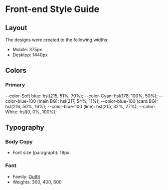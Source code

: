 # Front-end Style Guide

## Layout

The designs were created to the following widths:

- Mobile: 375px
- Desktop: 1440px

## Colors

### Primary

--color-Soft blue: hsl(215, 51%, 70%);
--color-Cyan: hsl(178, 100%, 50%);
--color-blue-100 (main BG): hsl(217, 54%, 11%);
--color-blue-100 (card BG): hsl(216, 50%, 16%);
--color-blue-100 (line): hsl(215, 32%, 27%);
--color-White: hsl(0, 0%, 100%);

## Typography

### Body Copy

- Font size (paragraph): 18px

### Font

- Family: [Outfit](https://fonts.google.com/specimen/Outfit)
- Weights: 300, 400, 600
